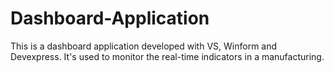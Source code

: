 # Dashboard-Application
This is a dashboard application developed with VS, Winform and Devexpress. It's used to monitor the real-time indicators in a manufacturing. 
